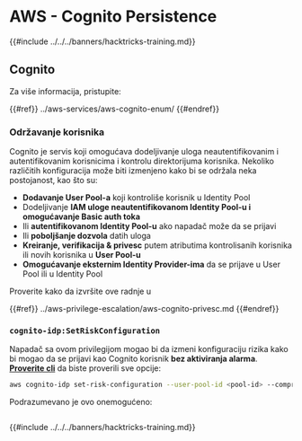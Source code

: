 # AWS - Cognito Persistence

{{#include ../../../banners/hacktricks-training.md}}

## Cognito

Za više informacija, pristupite:

{{#ref}}
../aws-services/aws-cognito-enum/
{{#endref}}

### Održavanje korisnika

Cognito je servis koji omogućava dodeljivanje uloga neautentifikovanim i autentifikovanim korisnicima i kontrolu direktorijuma korisnika. Nekoliko različitih konfiguracija može biti izmenjeno kako bi se održala neka postojanost, kao što su:

- **Dodavanje User Pool-a** koji kontroliše korisnik u Identity Pool
- Dodeljivanje **IAM uloge neautentifikovanom Identity Pool-u i omogućavanje Basic auth toka**
- Ili **autentifikovanom Identity Pool-u** ako napadač može da se prijavi
- Ili **poboljšanje dozvola** datih uloga
- **Kreiranje, verifikacija & privesc** putem atributima kontrolisanih korisnika ili novih korisnika u **User Pool-u**
- **Omogućavanje eksternim Identity Provider-ima** da se prijave u User Pool ili u Identity Pool

Proverite kako da izvršite ove radnje u

{{#ref}}
../aws-privilege-escalation/aws-cognito-privesc.md
{{#endref}}

### `cognito-idp:SetRiskConfiguration`

Napadač sa ovom privilegijom mogao bi da izmeni konfiguraciju rizika kako bi mogao da se prijavi kao Cognito korisnik **bez aktiviranja alarma**. [**Proverite cli**](https://docs.aws.amazon.com/cli/latest/reference/cognito-idp/set-risk-configuration.html) da biste proverili sve opcije:
```bash
aws cognito-idp set-risk-configuration --user-pool-id <pool-id> --compromised-credentials-risk-configuration EventFilter=SIGN_UP,Actions={EventAction=NO_ACTION}
```
Podrazumevano je ovo onemogućeno:

<figure><img src="https://lh6.googleusercontent.com/EOiM0EVuEgZDfW3rOJHLQjd09-KmvraCMssjZYpY9sVha6NcxwUjStrLbZxAT3D3j9y08kd5oobvW8a2fLUVROyhkHaB1OPhd7X6gJW3AEQtlZM62q41uYJjTY1EJ0iQg6Orr1O7yZ798EpIJ87og4Tbzw=s2048" alt=""><figcaption></figcaption></figure>

{{#include ../../../banners/hacktricks-training.md}}
